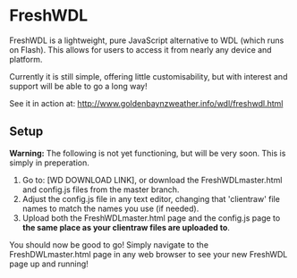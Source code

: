 # FreshWDL

FreshWDL is a lightweight, pure JavaScript alternative to WDL (which runs on Flash).
This allows for users to access it from nearly any device and platform.

Currently it is still simple, offering little customisability, but with interest and support will be able to go a long way!

See it in action at: http://www.goldenbaynzweather.info/wdl/freshwdl.html


## Setup
**Warning:** The following is not yet functioning, but will be very soon. This is simply in preperation.

1. Go to: [WD DOWNLOAD LINK], or download the FreshWDLmaster.html and config.js files from the master branch.
2. Adjust the config.js file in any text editor, changing that 'clientraw' file names to match the names you use (if needed).
3. Upload both the FreshWDLmaster.html page and the config.js page to **the same place as your clientraw files are uploaded to**.

You should now be good to go! Simply navigate to the FreshDWLmaster.html page in any web browser to see your new FreshWDL page up and running!
